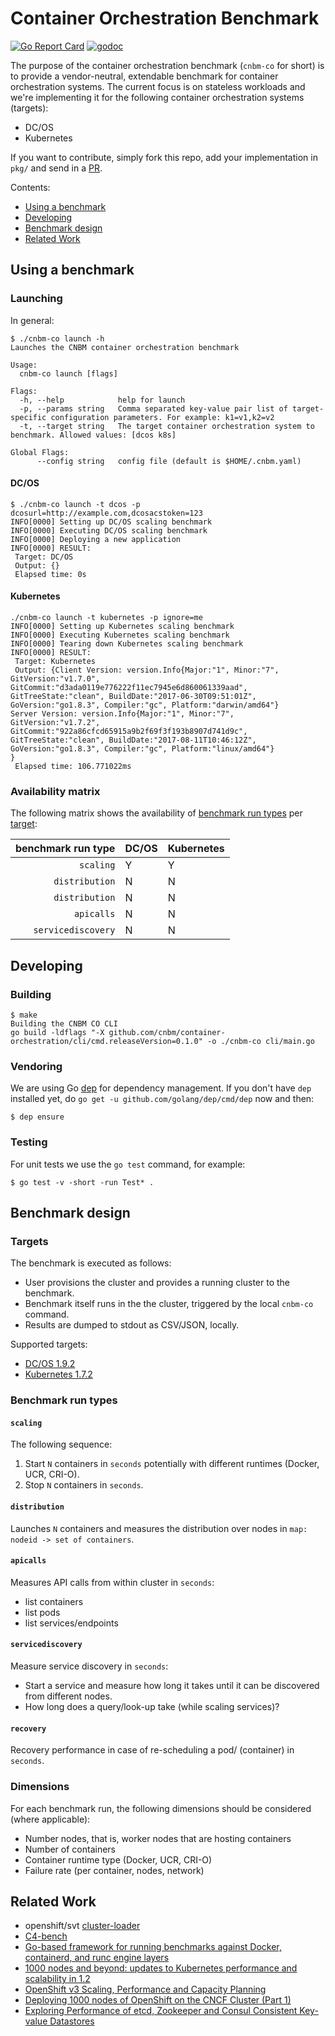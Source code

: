 # Container Orchestration Benchmark

[![Go Report Card](https://goreportcard.com/badge/github.com/cnbm/container-orchestration)](https://goreportcard.com/report/github.com/cnbm/container-orchestration)
[![godoc](https://godoc.org/github.com/cnbm/container-orchestration/pkg?status.svg)](https://godoc.org/github.com/cnbm/container-orchestration/pkg)

The purpose of the container orchestration benchmark (`cnbm-co` for short) is to provide a vendor-neutral, extendable benchmark for container orchestration systems. The current focus is on stateless workloads and we're implementing it for the following container orchestration systems (targets):

- DC/OS
- Kubernetes

If you want to contribute, simply fork this repo, add your implementation in `pkg/` and send in a [PR](https://github.com/cnbm/container-orchestration/pulls).

Contents:

- [Using a benchmark](#using-a-benchmark)
- [Developing](#developing)
- [Benchmark design](#benchmark-design)
- [Related Work](#related-work)

## Using a benchmark

### Launching

In general:

```
$ ./cnbm-co launch -h
Launches the CNBM container orchestration benchmark

Usage:
  cnbm-co launch [flags]

Flags:
  -h, --help            help for launch
  -p, --params string   Comma separated key-value pair list of target-specific configuration parameters. For example: k1=v1,k2=v2
  -t, --target string   The target container orchestration system to benchmark. Allowed values: [dcos k8s]

Global Flags:
      --config string   config file (default is $HOME/.cnbm.yaml)
```

#### DC/OS

```
$ ./cnbm-co launch -t dcos -p dcosurl=http://example.com,dcosacstoken=123
INFO[0000] Setting up DC/OS scaling benchmark
INFO[0000] Executing DC/OS scaling benchmark
INFO[0000] Deploying a new application
INFO[0000] RESULT:
 Target: DC/OS
 Output: {}
 Elapsed time: 0s
```

#### Kubernetes

```
./cnbm-co launch -t kubernetes -p ignore=me
INFO[0000] Setting up Kubernetes scaling benchmark
INFO[0000] Executing Kubernetes scaling benchmark
INFO[0000] Tearing down Kubernetes scaling benchmark
INFO[0000] RESULT:
 Target: Kubernetes
 Output: {Client Version: version.Info{Major:"1", Minor:"7", GitVersion:"v1.7.0", GitCommit:"d3ada0119e776222f11ec7945e6d860061339aad", GitTreeState:"clean", BuildDate:"2017-06-30T09:51:01Z", GoVersion:"go1.8.3", Compiler:"gc", Platform:"darwin/amd64"}
Server Version: version.Info{Major:"1", Minor:"7", GitVersion:"v1.7.2", GitCommit:"922a86cfcd65915a9b2f69f3f193b8907d741d9c", GitTreeState:"clean", BuildDate:"2017-08-11T10:46:12Z", GoVersion:"go1.8.3", Compiler:"gc", Platform:"linux/amd64"}
}
 Elapsed time: 106.771022ms
```

### Availability matrix

The following matrix shows the availability of [benchmark run types](#benchmark-run-types) per [target](#targets):

| benchmark run type   | DC/OS    | Kubernetes |
| --------------------:| -------- | ---------- |
| `scaling`            | Y        | Y          |
| `distribution`       | N        | N          |
| `distribution`       | N        | N          |
| `apicalls`           | N        | N          |
| `servicediscovery`   | N        | N          |

## Developing

### Building

```
$ make
Building the CNBM CO CLI
go build -ldflags "-X github.com/cnbm/container-orchestration/cli/cmd.releaseVersion=0.1.0" -o ./cnbm-co cli/main.go
```

### Vendoring

We are using Go [dep](https://github.com/golang/dep) for dependency management. If you don't have `dep` installed yet, do `go get -u github.com/golang/dep/cmd/dep` now and then:

```
$ dep ensure
```

### Testing

For unit tests we use the `go test` command, for example:

```
$ go test -v -short -run Test* .
```

## Benchmark design

### Targets

The benchmark is executed as follows:

- User provisions the cluster and provides a running cluster to the benchmark.
- Benchmark itself runs in the the cluster, triggered by the local `cnbm-co` command.
- Results are dumped to stdout as CSV/JSON, locally.

Supported targets:

- [DC/OS 1.9.2](https://dcos.io/releases/1.9.2/)
- [Kubernetes 1.7.2](https://github.com/kubernetes/kubernetes/releases/tag/v1.7.2)

### Benchmark run types

#### `scaling`

The following sequence:

1. Start `N` containers in `seconds` potentially with different runtimes (Docker, UCR, CRI-O).
1. Stop `N` containers in `seconds`.

#### `distribution`

Launches `N` containers and measures the distribution over nodes in `map: nodeid -> set of containers`.

#### `apicalls`

Measures API calls from within cluster in `seconds`:

- list containers
- list pods
- list services/endpoints

#### `servicediscovery`

Measure service discovery in `seconds`:

- Start a service and measure how long it takes until it can be discovered from different nodes.
- How long does a query/look-up take (while scaling services)?

#### `recovery`

Recovery performance in case of re-scheduling a pod/ (container) in  `seconds`.

### Dimensions

For each benchmark run, the following dimensions should be considered (where applicable):

- Number nodes, that is, worker nodes that are hosting containers
- Number of containers
- Container runtime type (Docker, UCR, CRI-O)
- Failure rate (per container, nodes, network)

## Related Work

- openshift/svt [cluster-loader](https://github.com/openshift/svt/tree/master/openshift_scalability)
- [C4-bench](https://github.com/allingeek/c4-bench)
- [Go-based framework for running benchmarks against Docker, containerd, and runc engine layers](https://github.com/estesp/bucketbench)
- [1000 nodes and beyond: updates to Kubernetes performance and scalability in 1.2](http://blog.kubernetes.io/2016/03/1000-nodes-and-beyond-updates-to-Kubernetes-performance-and-scalability-in-12.html)
- [OpenShift v3 Scaling, Performance and Capacity Planning](https://access.redhat.com/articles/2191731)
- [Deploying 1000 nodes of OpenShift on the CNCF Cluster (Part 1)](https://www.cncf.io/blog/2016/08/23/deploying-1000-nodes-of-openshift-on-the-cncf-cluster-part-1)
- [Exploring Performance of etcd, Zookeeper and Consul Consistent Key-value Datastores](https://coreos.com/blog/performance-of-etcd.html)
